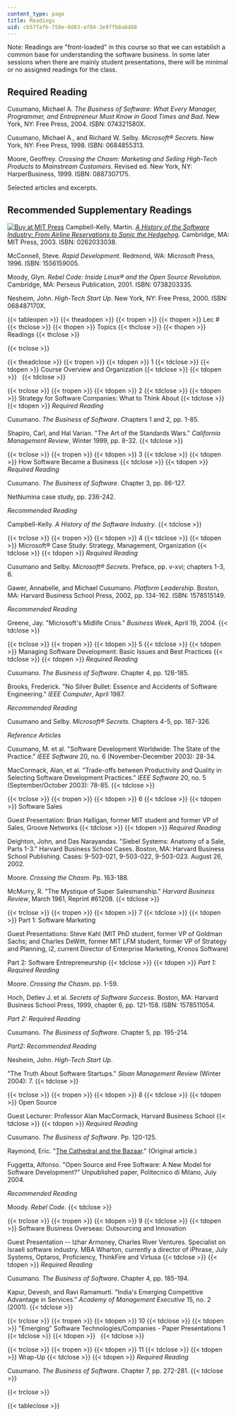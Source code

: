```yaml
---
content_type: page
title: Readings
uid: cb57fafb-759e-0d83-af04-3e97fb8a6d88
---
```


Note: Readings are "front-loaded" in this course so that we can establish a common base for understanding the software business. In some later sessions when there are mainly student presentations, there will be minimal or no assigned readings for the class.

Required Reading
----------------

Cusumano, Michael A. _The Business of Software: What Every Manager, Programmer, and Entrepreneur Must Know in Good Times and Bad_. New York, NY: Free Press, 2004. ISBN: 074321580X.

Cusumano, Michael A., and Richard W. Selby. _Microsoft® Secrets_. New York, NY: Free Press, 1998. ISBN: 0684855313.

Moore, Geoffrey. _Crossing the Chasm: Marketing and Selling High-Tech Products to Mainstream Customers_. Revised ed. New York, NY: HarperBusiness, 1999. ISBN: 0887307175.

Selected articles and excerpts.

Recommended Supplementary Readings
----------------------------------

[![Buy at MIT Press](/images/mp_logo.gif)](https://mitpress.mit.edu/books/airline-reservations-sonic-hedgehog) Campbell-Kelly, Martin. [_A History of the Software Industry: From Airline Reservations to Sonic the Hedgehog_](https://mitpress.mit.edu/books/airline-reservations-sonic-hedgehog). Cambridge, MA: MIT Press, 2003. ISBN: 0262033038.

McConnell, Steve. _Rapid Development_. Redmond, WA: Microsoft Press, 1996. ISBN: 1556159005.

Moody, Glyn. _Rebel Code: Inside Linux® and the Open Source Revolution_. Cambridge, MA: Perseus Publication, 2001. ISBN: 0738203335.

Nesheim, John. _High-Tech Start Up_. New York, NY: Free Press, 2000. ISBN: 068487170X.

{{< tableopen >}}
{{< theadopen >}}
{{< tropen >}}
{{< thopen >}}
Lec #
{{< thclose >}}
{{< thopen >}}
Topics
{{< thclose >}}
{{< thopen >}}
Readings
{{< thclose >}}

{{< trclose >}}

{{< theadclose >}}
{{< tropen >}}
{{< tdopen >}}
1
{{< tdclose >}}
{{< tdopen >}}
Course Overview and Organization
{{< tdclose >}}
{{< tdopen >}}
 
{{< tdclose >}}

{{< trclose >}}
{{< tropen >}}
{{< tdopen >}}
2
{{< tdclose >}}
{{< tdopen >}}
Strategy for Software Companies: What to Think About
{{< tdclose >}}
{{< tdopen >}}
_Required Reading_  
  
Cusumano. _The Business of Software_. Chapters 1 and 2, pp. 1-85.  
  
Shapiro, Carl, and Hal Varian. "The Art of the Standards Wars." _California Management Review_, Winter 1999, pp. 8-32.
{{< tdclose >}}

{{< trclose >}}
{{< tropen >}}
{{< tdopen >}}
3
{{< tdclose >}}
{{< tdopen >}}
How Software Became a Business
{{< tdclose >}}
{{< tdopen >}}
_Required Reading_  
  
Cusumano. _The Business of Software_. Chapter 3, pp. 86-127.  
  
NetNumina case study, pp. 236-242.  
  
_Recommended Reading_  
  
Campbell-Kelly. _A History of the Software Industry_.
{{< tdclose >}}

{{< trclose >}}
{{< tropen >}}
{{< tdopen >}}
4
{{< tdclose >}}
{{< tdopen >}}
Microsoft® Case Study: Strategy, Management, Organization
{{< tdclose >}}
{{< tdopen >}}
_Required Reading_  
  
Cusumano and Selby. _Microsoft® Secrets_. Preface, pp. v-xvi; chapters 1-3, 6.  
  
Gawer, Annabelle, and Michael Cusumano. _Platform Leadership_. Boston, MA: Harvard Business School Press, 2002, pp. 134-162. ISBN: 1578515149.  
  
_Recommended Reading_  
  
Greene, Jay. "Microsoft's Midlife Crisis." _Business Week_, April 19, 2004.
{{< tdclose >}}

{{< trclose >}}
{{< tropen >}}
{{< tdopen >}}
5
{{< tdclose >}}
{{< tdopen >}}
Managing Software Development: Basic Issues and Best Practices
{{< tdclose >}}
{{< tdopen >}}
_Required Reading_  
  
Cusumano. _The Business of Software_. Chapter 4, pp. 128-185.  
  
Brooks, Frederick. "No Silver Bullet: Essence and Accidents of Software Engineering." _IEEE Computer_, April 1987.  
  
_Recommended Reading_  
  
Cusumano and Selby. _Microsoft® Secrets_. Chapters 4-5, pp. 187-326.  
  
_Reference Articles_  
  
Cusumano, M. et al. "Software Development Worldwide: The State of the Practice." _IEEE Software_ 20, no. 6 (November-December 2003): 28-34.  
  
MacCormack, Alan, et al. "Trade-offs between Productivity and Quality in Selecting Software Development Practices." _IEEE Software_ 20, no. 5 (September/October 2003): 78-85.
{{< tdclose >}}

{{< trclose >}}
{{< tropen >}}
{{< tdopen >}}
6
{{< tdclose >}}
{{< tdopen >}}
Software Sales  
  
Guest Presentation: Brian Halligan, former MIT student and former VP of Sales, Groove Networks
{{< tdclose >}}
{{< tdopen >}}
_Required Reading_  
  
Deighton, John, and Das Narayandas. "Siebel Systems: Anatomy of a Sale, Parts 1-3." Harvard Business School Cases. Boston, MA: Harvard Business School Publishing. Cases: 9-503-021, 9-503-022, 9-503-023. August 26, 2002.  
  
Moore. _Crossing the Chasm_. Pp. 163-188.  
  
McMurry, R. "The Mystique of Super Salesmanship." _Harvard Business Review_, March 1961, Reprint #61208.
{{< tdclose >}}

{{< trclose >}}
{{< tropen >}}
{{< tdopen >}}
7
{{< tdclose >}}
{{< tdopen >}}
Part 1: Software Marketing  
  
Guest Presentations: Steve Kahl (MIT PhD student, former VP of Goldman Sachs; and Charles DeWitt, former MIT LFM student, former VP of Strategy and Planning, i2, current Director of Enterprise Marketing, Kronos Software)  
  
Part 2: Software Entrepreneurship
{{< tdclose >}}
{{< tdopen >}}
_Part 1: Required Reading_  
  
Moore. _Crossing the Chasm_. pp. 1-59.  
  
Hoch, Detlev J. et al. _Secrets of Software Success_. Boston, MA: Harvard Business School Press, 1999, chapter 6, pp. 121-158. ISBN: 1578511054.  
  
_Part 2: Required Reading_  
  
Cusumano. _The Business of Software_. Chapter 5, pp. 195-214.  
  
_Part2: Recommended Reading_  
  
Nesheim, John. _High-Tech Start Up_.  
  
"The Truth About Software Startups." _Sloan Management Review_ (Winter 2004): 7.
{{< tdclose >}}

{{< trclose >}}
{{< tropen >}}
{{< tdopen >}}
8
{{< tdclose >}}
{{< tdopen >}}
Open Source  
  
Guest Lecturer: Professor Alan MacCormack, Harvard Business School
{{< tdclose >}}
{{< tdopen >}}
_Required Reading_  
  
Cusumano. _The Business of Software_. Pp. 120-125.  
  
Raymond, Eric. "[The Cathedral and the Bazaar](http://www.catb.org/~esr/writings/cathedral-bazaar/cathedral-bazaar/index.html)." (Original article.)  
  
Fuggetta, Alfonso. "Open Source and Free Software: A New Model for Software Development?" Unpublished paper, Politecnico di Milano, July 2004.  
  
_Recommended Reading_  
  
Moody. _Rebel Code_.
{{< tdclose >}}

{{< trclose >}}
{{< tropen >}}
{{< tdopen >}}
9
{{< tdclose >}}
{{< tdopen >}}
Software Business Overseas: Outsourcing and Innovation  
  
Guest Presentation -- Izhar Armoney, Charles River Ventures. Specialist on Israeli software industry. MBA Wharton, currently a director of iPhrase, July Systems, Optaros, Proficiency, ThinkFire and Virtusa
{{< tdclose >}}
{{< tdopen >}}
_Required Reading_  
  
Cusumano. _The Business of Software_. Chapter 4, pp. 185-194.  
  
Kapur, Devesh, and Ravi Ramamurti. "India's Emerging Competitive Advantage in Services." _Academy of Management Executive_ 15, no. 2 (2001).
{{< tdclose >}}

{{< trclose >}}
{{< tropen >}}
{{< tdopen >}}
10
{{< tdclose >}}
{{< tdopen >}}
"Emerging" Software Technologies/Companies - Paper Presentations 1
{{< tdclose >}}
{{< tdopen >}}
 
{{< tdclose >}}

{{< trclose >}}
{{< tropen >}}
{{< tdopen >}}
11
{{< tdclose >}}
{{< tdopen >}}
Wrap-Up
{{< tdclose >}}
{{< tdopen >}}
_Required Reading_  
  
Cusumano. _The Business of Software_. Chapter 7, pp. 272-281.
{{< tdclose >}}

{{< trclose >}}

{{< tableclose >}}